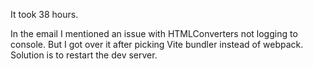 It took 38 hours.

In the email I mentioned an issue with HTMLConverters not logging to console. But I got over it after picking Vite bundler instead of webpack. Solution is to restart the dev server.